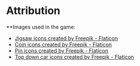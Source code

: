 # Attribution
**Images used in the game:
-   <a href="https://www.flaticon.com/free-icons/jigsaw" title="jigsaw icons">Jigsaw icons created by Freepik - Flaticon</a>
-   <a href="https://www.flaticon.com/free-icons/coin" title="coin icons">Coin icons created by Freepik - Flaticon</a>
-   <a href="https://www.flaticon.com/free-icons/pin" title="pin icons">Pin icons created by Freepik - Flaticon</a>
-   <a href="https://www.flaticon.com/free-icons/top-down-car" title="top down car icons">Top down car icons created by Freepik - Flaticon</a>
